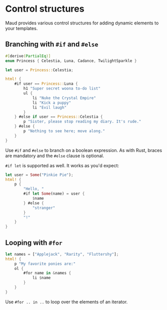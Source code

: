 # Control structures

Maud provides various control structures for adding dynamic elements to your templates.

## Branching with `#if` and `#else`

```rust
#[derive(PartialEq)]
enum Princess { Celestia, Luna, Cadance, TwilightSparkle }

let user = Princess::Celestia;

html! {
    #if user == Princess::Luna {
        h1 "Super secret woona to-do list"
        ul {
            li "Nuke the Crystal Empire"
            li "Kick a puppy"
            li "Evil laugh"
        }
    } #else if user == Princess::Celestia {
        p "Sister, please stop reading my diary. It's rude."
    } #else {
        p "Nothing to see here; move along."
    }
}
```

Use `#if` and `#else` to branch on a boolean expression. As with Rust, braces are mandatory and the `#else` clause is optional.

`#if let` is supported as well. It works as you'd expect:

```rust
let user = Some("Pinkie Pie");
html! {
    p {
        "Hello, "
        #if let Some(name) = user {
            $name
        } #else {
            "stranger"
        }
        "!"
    }
}
```

## Looping with `#for`

```rust
let names = ["Applejack", "Rarity", "Fluttershy"];
html! {
    p "My favorite ponies are:"
    ol {
        #for name in &names {
            li $name
        }
    }
}
```

Use `#for .. in ..` to loop over the elements of an iterator.
